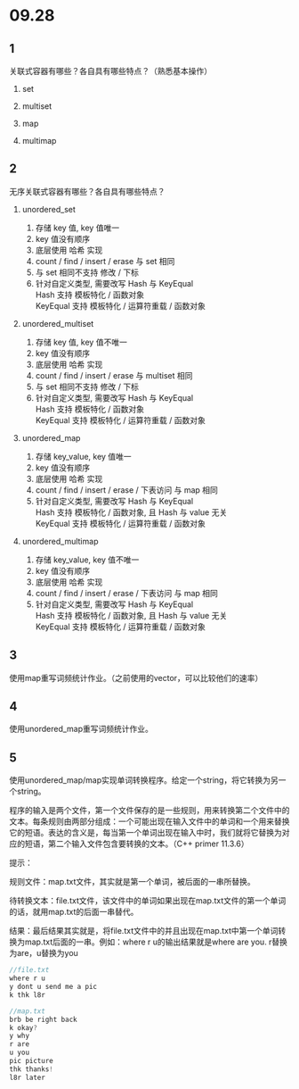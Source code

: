 # 09.28

## 1

关联式容器有哪些？各自具有哪些特点？（熟悉基本操作）

1. set

2. multiset

3. map

4. multimap

## 2

无序关联式容器有哪些？各自具有哪些特点？

1. unordered_set  

    1. 存储 key 值, key 值唯一
    2. key 值没有顺序
    3. 底层使用 哈希 实现
    4. count / find / insert / erase 与 set 相同
    5. 与 set 相同不支持 修改 / 下标
    6. 针对自定义类型, 需要改写 Hash 与 KeyEqual  
        Hash 支持 模板特化 /  函数对象  
        KeyEqual 支持 模板特化 / 运算符重载 / 函数对象

2. unordered_multiset

    1. 存储 key 值, key 值不唯一
    2. key 值没有顺序
    3. 底层使用 哈希 实现
    4. count / find / insert / erase 与 multiset 相同
    5. 与 set 相同不支持 修改 / 下标
    6. 针对自定义类型, 需要改写 Hash 与 KeyEqual  
        Hash 支持 模板特化 /  函数对象  
        KeyEqual 支持 模板特化 / 运算符重载 / 函数对象

3. unordered_map

    1. 存储 key_value, key 值唯一
    2. key 值没有顺序
    3. 底层使用 哈希 实现
    4. count / find / insert / erase / 下表访问 与 map 相同
    5. 针对自定义类型, 需要改写 Hash 与 KeyEqual  
        Hash 支持 模板特化 /  函数对象, 且 Hash 与 value 无关  
        KeyEqual 支持 模板特化 / 运算符重载 / 函数对象

4. unordered_multimap

    1. 存储 key_value, key 值不唯一
    2. key 值没有顺序
    3. 底层使用 哈希 实现
    4. count / find / insert / erase / 下表访问 与 map 相同
    5. 针对自定义类型, 需要改写 Hash 与 KeyEqual  
        Hash 支持 模板特化 /  函数对象, 且 Hash 与 value 无关  
        KeyEqual 支持 模板特化 / 运算符重载 / 函数对象

## 3

使用map重写词频统计作业。（之前使用的vector，可以比较他们的速率）

## 4

使用unordered_map重写词频统计作业。

## 5

使用unordered_map/map实现单词转换程序。给定一个string，将它转换为另一个string。  

程序的输入是两个文件，第一个文件保存的是一些规则，用来转换第二个文件中的文本。每条规则由两部分组成：一个可能出现在输入文件中的单词和一个用来替换它的短语。表达的含义是，每当第一个单词出现在输入中时，我们就将它替换为对应的短语，第二个输入文件包含要转换的文本。（C++ primer 11.3.6）

提示：

规则文件：map.txt文件，其实就是第一个单词，被后面的一串所替换。

待转换文本：file.txt文件，该文件中的单词如果出现在map.txt文件的第一个单词的话，就用map.txt的后面一串替代。

结果：最后结果其实就是，将file.txt文件中的并且出现在map.txt中第一个单词转换为map.txt后面的一串。例如：where r u的输出结果就是where are you. r替换为are，u替换为you

```c++
//file.txt
where r u
y dont u send me a pic
k thk l8r

//map.txt
brb be right back
k okay?
y why
r are
u you
pic picture
thk thanks!
l8r later
```
